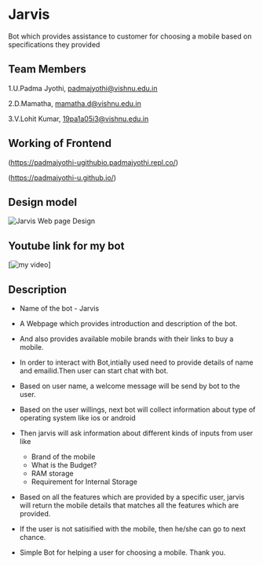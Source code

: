 # Jarvis 
  Bot which provides assistance to customer for choosing a mobile based on specifications they provided
  
## Team Members
1.U.Padma Jyothi, padmajyothi@vishnu.edu.in

2.D.Mamatha, mamatha.d@vishnu.edu.in

3.V.Lohit Kumar, 19pa1a05i3@vishnu.edu.in

## Working of Frontend
(https://padmajyothi-ugithubio.padmajyothi.repl.co/)


(https://padmajyothi-u.github.io/)

## Design model 
![Jarvis Web page Design](https://github.com/PadmaJyothi-U/PadmaJyothi-U.github.io/blob/main/img/webpage.PNG)

## Youtube link for my bot
 [![my video](https://www.youtube.com/watch?v=rWx_NSwgR1o)]
 

## Description
* Name of the bot - Jarvis
* A Webpage which provides introduction and description of the bot.
* And also provides available mobile brands with their links to buy a mobile.
* In order to interact with Bot,intially used need to provide details of name and emailid.Then user can start chat with bot.
* Based on user name, a welcome message will be send by bot to the user.
* Based on the user willings, next bot will collect information about type of operating system like ios or android
* Then jarvis will ask information about different kinds of inputs from user like 
  + Brand of the mobile
  + What is the Budget?
  + RAM storage
  + Requirement for Internal Storage
  
* Based on all the features which are provided by a specific user, jarvis will return the mobile details that matches all the features which are provided.
* If the user is not satisified with the mobile, then he/she can go to next chance. 
* Simple Bot for helping a user for choosing a mobile. Thank you.
